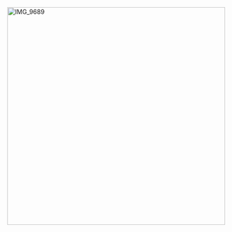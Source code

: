 <img src="https://github.com/reemhd/reemhd/assets/113103959/e115ee5a-a340-4a61-bdb1-1568d5edba88" alt="IMG_9689" width="500" height="500">


<!--
**reemhd/reemhd** is a ✨ _special_ ✨ repository because its `README.md` (this file) appears on your GitHub profile.

Here are some ideas to get you started:

- 🔭 I’m currently working on ...
- 🌱 I’m currently learning ...
- 👯 I’m looking to collaborate on ...
- 🤔 I’m looking for help with ...
- 💬 Ask me about ...
- 📫 How to reach me: ...
- 😄 Pronouns: ...
- ⚡ Fun fact: ...
-->
